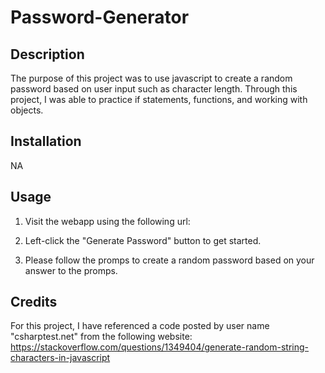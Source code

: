 # Password-Generator

## Description

The purpose of this project was to use javascript to create a random password based on user input such as character length. Through this project, I was able to practice if statements, functions, and working with objects.

## Installation

NA

## Usage

1. Visit the webapp using the following url:

2. Left-click the "Generate Password" button to get started.

3. Please follow the promps to create a random password based on your answer to the promps.

## Credits

For this project, I have referenced a code posted by user name "csharptest.net" from the following website:
https://stackoverflow.com/questions/1349404/generate-random-string-characters-in-javascript
